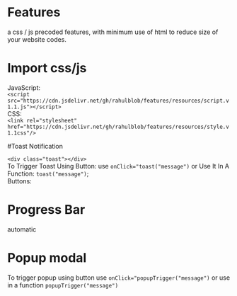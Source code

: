 # Features
a css / js precoded features, with minimum use of html to reduce size of your website codes.
# Import css/js
JavaScript:<br>
```<script src="https://cdn.jsdelivr.net/gh/rahulblob/features/resources/script.v1.1.js"></script>```<br>
CSS:<br>
```<link rel="stylesheet" href="https://cdn.jsdelivr.net/gh/rahulblob/features/resources/style.v1.1css"/>```

#Toast Notification

```<div class="toast"></div>```<br>
To Trigger Toast Using Button: use ```onClick="toast("message")``` or Use It In A Function: ```toast("message")```;<br>
Buttons:<br>

# Progress Bar
automatic
# Popup modal
To trigger popup using button use ```onClick="popupTrigger("message")``` or use in a function ```popupTrigger("message")```
